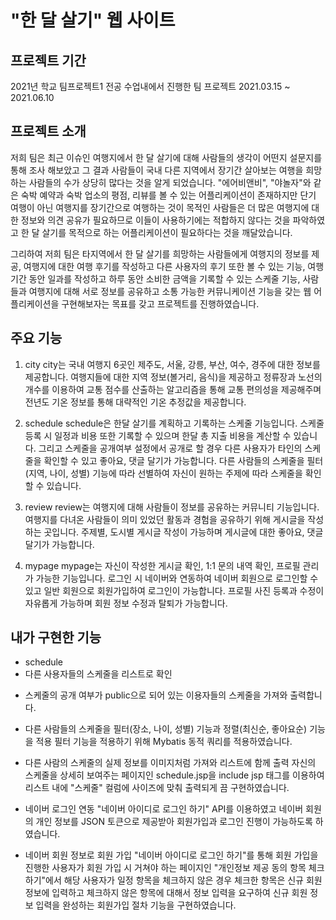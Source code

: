 # "한 달 살기" 웹 사이트

## 프로젝트 기간
2021년 학교 팀프로젝트1 전공 수업내에서 진행한 팀 프로젝트
2021.03.15 ~ 2021.06.10

## 프로젝트 소개
 저희 팀은 최근 이슈인 여행지에서 한 달 살기에 대해 사람들의 생각이 어떤지 설문지를 통해 조사 해보았고 그 결과 사람들이 국내 다른 지역에서 장기간 살아보는 여행을 희망하는 사람들의 수가 상당히 많다는 것을 알게 되었습니다. "에어비앤비", "야놀자"와 같은 숙박 예약과 숙박 업소의 평점, 리뷰를 볼 수 있는 어플리케이션이 존재하지만 단기 여행이 아닌 여행지를 장기간으로 여행하는 것이 목적인 사람들은 더 많은 여행지에 대한 정보와 의견 공유가 필요하므로 이들이 사용하기에는 적합하지 않다는 것을 파악하였고 한 달 살기를 목적으로 하는 어플리케이션이 필요하다는 것을 깨달았습니다.
 
 그리하여 저희 팀은 타지역에서 한 달 살기를 희망하는 사람들에게 여행지의 정보를 제공, 여행지에 대한 여행 후기를 작성하고 다른 사용자의 후기 또한 볼 수 있는 기능, 여행 기간 동안 일과를 작성하고 하루 동안 소비한 금액을 기록할 수 있는 스케줄 기능, 사람들과 여행지에 대해 서로 정보를 공유하고 소통 가능한 커뮤니케이션 기능을 갖는 웹 어플리케이션을 구현해보자는 목표를 갖고 프로젝트를 진행하였습니다.

## 주요 기능
1. city
city는 국내 여행지 6곳인 제주도, 서울, 강릉, 부산, 여수, 경주에 대한 정보를 제공합니다. 여행지들에 대한 지역 정보(볼거리, 음식)을 제공하고 정류장과 노선의 개수를 이용하여 교통 점수를 산출하는 알고리즘을 통해 교통 편의성을 제공해주며 전년도 기온 정보를 통해 대략적인 기온 추정값을 제공합니다.
  
2. schedule
schedule은 한달 살기를 계획하고 기록하는 스케줄 기능입니다. 스케줄 등록 시 일정과 비용 또한 기록할 수 있으며 한달 총 지출 비용을 계산할 수 있습니다. 그리고 스케줄을 공개여부 설정에서 공개로 할 경우 다른 사용자가 타인의 스케줄을 확인할 수 있고 좋아요, 댓글 달기가 가능합니다. 다른 사람들의 스케줄을 필터(지역, 나이, 성별) 기능에 따라 선별하여 자신이 원하는 주제에 따라 스케줄을 확인할 수 있습니다.
 
3. review
review는 여행지에 대해 사람들이 정보를 공유하는 커뮤니티 기능입니다. 여행지를 다녀온 사람들이 의미 있었던 활동과 경험을 공유하기 위해 게시글을 작성하는 곳입니다. 주제별, 도시별 게시글 작성이 가능하며 게시글에 대한 좋아요, 댓글 달기가 가능합니다.

4. mypage
mypage는 자신이 작성한 게시글 확인, 1:1 문의 내역 확인, 프로필 관리가 가능한 기능입니다. 로그인 시 네이버와 연동하여 네이버 회원으로 로그인할 수 있고 일반 회원으로 회원가입하여 로그인이 가능합니다. 프로필 사진 등록과 수정이 자유롭게 가능하며 회원 정보 수정과 탈퇴가 가능합니다.
 
## 내가 구현한 기능
* schedule
 * 다른 사용자들의 스케줄을 리스트로 확인
  - 스케줄의 공개 여부가 public으로 되어 있는 이용자들의 스케줄을 가져와 출력합니다.
 
 - 다른 사람들의 스케줄을 필터(장소, 나이, 성별) 기능과 정렬(최신순, 좋아요순) 기능을 적용
필터 기능을 적용하기 위해 Mybatis 동적 쿼리를 적용하였습니다.

 - 다른 사람의 스케줄의 실제 정보를 이미지처럼 가져와 리스트에 함께 출력
자신의 스케줄을 상세히 보여주는 페이지인 schedule.jsp을 include jsp 태그를 이용하여 리스트 내에 "스케줄" 컬럼에 사이즈에 맞춰 출력되게 끔 구현하였습니다.

* 네이버 로그인 연동
 "네이버 아이디로 로그인 하기" API를 이용하였고 네이버 회원의 개인 정보를 JSON 토큰으로 제공받아 회원가입과 로그인 진행이 가능하도록 하였습니다.

* 네이버 회원 정보로 회원 가입
"네이버 아이디로 로그인 하기"를 통해 회원 가입을 진행한 사용자가 회원 가입 시 거쳐야 하는 페이지인 "개인정보 제공 동의 항목 체크하기"에서 해당 사용자가 일정 항목을 체크하지
않은 경우 체크한 항목은 신규 회원 정보에 입력하고 체크하지 않은 항목에 대해서 정보 입력을 요구하여 신규 회원 정보 입력을 완성하는 회원가입 절차 기능을 구현하였습니다.
